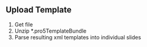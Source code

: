 ## Upload Template
1. Get file
2. Unzip *.pro5TemplateBundle
3. Parse resulting xml templates into individual slides